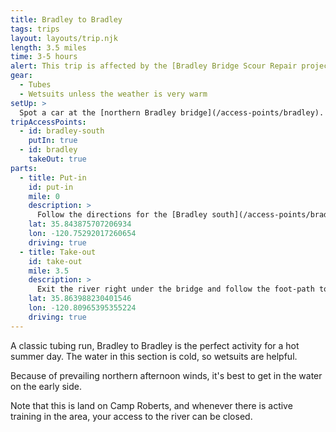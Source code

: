 ```yaml
---
title: Bradley to Bradley
tags: trips
layout: layouts/trip.njk
length: 3.5 miles
time: 3-5 hours
alert: This trip is affected by the [Bradley Bridge Scour Repair project](/overview/bradley-bridge-repair/). There is no access at Bradley Bridge through the summer of 2023.
gear:
  - Tubes
  - Wetsuits unless the weather is very warm
setUp: >
  Spot a car at the [northern Bradley bridge](/access-points/bradley).
tripAccessPoints:
  - id: bradley-south
    putIn: true
  - id: bradley
    takeOut: true
parts:
  - title: Put-in
    id: put-in
    mile: 0
    description: >
      Follow the directions for the [Bradley south](/access-points/bradley-south) access point.
    lat: 35.843875707206934
    lon: -120.75292017260654
    driving: true
  - title: Take-out
    id: take-out
    mile: 3.5
    description: >
      Exit the river right under the bridge and follow the foot-path to the right.
    lat: 35.863988230401546
    lon: -120.80965395355224
    driving: true
---
```


A classic tubing run, Bradley to Bradley is the perfect activity for a hot summer day. The water in this section is cold, so wetsuits are helpful.

Because of prevailing northern afternoon winds, it's best to get in the water on the early side.

Note that this is land on Camp Roberts, and whenever there is active training in the area, your access to the river can be closed.
